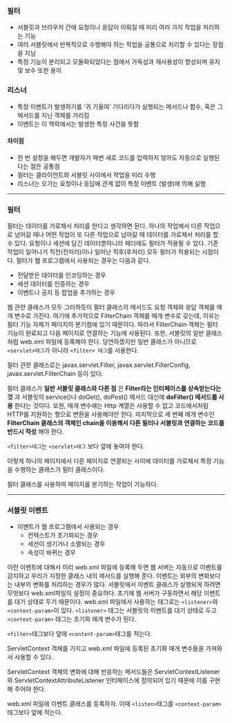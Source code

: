 ### 필터

- 서블릿과 브라우저 간에 요청이나 응답이 이뤄질 때 미리 여러 가지 작업을 처리하는 기능
- 여러 서블릿에서 반복적으로 수행해야 하는 작업을 공통으로 처리할 수 있다는 장점을 지님
- 특정 기능이 분리되고 모듈화되었다는 점에서 가독성과 재사용성이 향상되며 유지 및 보수 또한 용이


### 리스너

- 특정 이벤트가 발생하기를 ‘귀 기울여’ 기다리다가 실행되는 메서드나 함수, 혹은 그 메서드를 지닌 객체를 가리킴
- 이벤트는 이 맥락에서는 발생한 특정 사건을 뜻함

#### 차이점

- 한 번 설정을 해두면 개발자가 매번 새로 코드를 입력하지 않아도 자동으로 실행된다는 점은 공통점
- 필터는 클라이언트와 서블릿 사이에서 작업을 미리 수행
- 리스너는 오가는 요청이나 응답에 관계 없이 특정 이벤트 (발생)에 의해 실행

---

### 필터

필터는 데이터를 가로채서 처리를 한다고 생각하면 된다. 하나의 작업에서 다른 작업으로 넘어갈 때나 어떤 작업이 또 다른 작업으로 넘어갈 때 데이터를 가로채서 처리를 할 수 있다. 요청이나 세션에 담긴 데이터뿐아니라 헤더에도 필터가 적용될 수 있다. 기존 작업이 일어나기 직전(전처리)이나 일어난 직후(후처리) 모두 필터가 적용되는 시점이다. 필터가 웹 프로그램에서 사용되는 경우는 다음과 같다.

* 전달받은 데이터를 인코딩하는 경우
* 세션 데이터를 인증하는 경우
* 이벤트나 공지 등 팝업을 추가하는 경우

웹 관련 클래스가 모두 그러하듯이 필터 클래스의 메서드도 요청 객체와 응답 객체를 매개 변수로 가진다. 여기에 추가적으로 FilterChain 객체를 매개 변수로 갖는데, 이유는 필터 기능 자체가 페이지의 분기점에 있기 때문이다. 따라서 FilterChain 객체는 필터 기능이 완료되고 다음 페이지로 연결하는 기능에 사용된다. 또한, 서블릿의 일반 클래스처럼 web.xml 파일에 등록해야 한다. 당연하겠지만 일반 클래스가 아니므로 `<servlet>태그`가 아니라 `<filter> 태그`를 사용한다.

필터 관련 클래스로는 javax.servlet.Filter, javax.servlet.FilterConfig, javax.servlet.FilterChain 등이 있다.

필터 클래스가 **일반 서블릿 클래스와 다른 점** 은 **Filter라는 인터페이스를 상속받는다는 것** 과 서블릿의 service()나 doGet(), doPost() 메서드 대신에 **doFilter() 메서드를 사용** 한다는 것이다. 또한, 매개 변수에는 Http 계열은 사용할 수 없고 코드에서처럼 HTTP를 지원하는 형으로 변환을 사용해야만 한다. 마지막으로 세 번째 매개 변수인 **FilterChain 클래스의 객체인 chain을 이용해서 다른 필터나 서블릿과 연결하는 코드를 반드시 작성** 해야 한다.

`<filter>태그`는 `<servlet>태그` 보다 앞에 놓여야 한다. 

이렇게 하나의 페이지에서 다른 페이지로 연결되는 사이에 데이터를 가로채서 특정 기능을 수행하는 클래스가 필터 클래스이다. 

필터 클래스를 사용하여 페이지를 분기하는 작업이 가능하다.

---

### 서블릿 이벤트

* 이벤트가 웹 프로그램에서 사용되는 경우
	* 컨텍스트가 초기화되는 경우
	* 세션이 생기거나 소멸되는 경우
	* 속성이 바뀌는 경우

이런 이벤트에 대해서 미리 web.xml 파일에 등록해 두면 웹 서버는 자동으로 이벤트를 감지하고 우리가 지정한 클래스 내의 메서드를 실행해 준다. 이벤트는 외부의 변화보다는 내부의 변화를 처리하는 경우가 많다.
서블릿에서 이벤트 클래스가 실행되게 하려면 무엇보다 web.xml파일의 설정이 중요하다. 초기에 웹 서버가 구동하면서 해당 이벤트를 대기 상태로 두기 때문이다. web.xml 파일에서 사용하는 태그로는 `<listener>`와 `<context-param>`이 있다. `<listener>` 태그는 서블릿의 이벤트를 대기 상태로 두고 `<context-param>` 태그는 초기화 매개 변수가 된다.

`<filter>`태그보다 앞에 `<content-param>`태그를 적는다.

ServletContext 객체를 가지고 web.xml 파일에 등록된 초기화 매개 변수들을 가져와서 사용할 수 있다.

ServletContext 객체의 변화에 대해 반응하는 메서드들은 ServletContextListener와 ServletContextAttributeListener 인터페이스에 정의되어 있기 때문에 이를 구현해 주어야 한다.

web.xml 파일에 이벤트 클래스를 등록하자. 이때 `<listen>`태그를 `<context-param>`태그보다 앞에 적는다.


